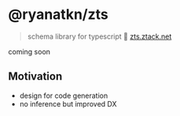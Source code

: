 # @ryanatkn/zts

> schema library for typescript 🧱 [zts.ztack.net](https://zts.ztack.net/)

coming soon

## Motivation

- design for code generation
- no inference but improved DX
